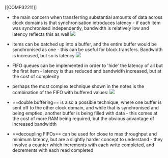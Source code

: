 [[COMP32211]]

- the main concern when transferring substantial amounts of data across clock domains is that synchronisation introduces latency - if each item was synchronised independently, bandwidth is relatively low and latency reflects this as well
![](https://i.imgur.com/000dFqe.png)

- items can be batched up into a buffer, and the entire buffer would be synchronised as one - this can be useful for block transfers. Bandwidth is increased, but so is latency
![](https://i.imgur.com/mgquhHe.png)

- FIFO queues can be implemented in order to 'hide' the latency of all but the first item - latency is thus reduced and bandwidth increased, but at the cost of complexity
- perhaps the most complex technique shown in the notes is the combination of the FIFO with buffered values:
![](https://i.imgur.com/tFMn4lp.png)

- ==double buffering== is also a possible technique, where one buffer is sent off to the other clock domain, and while that is synchronised and being emptied, another buffer is being filled with data - this comes at the cost of more RAM being required, but the obvious advantage of increased bandwidth
- ==decoupling FIFOs== can be used for close to max throughput and minimum latency, but are a slightly harder concept to understand - they involve a counter which increments with each write completed, and decrements with each read completed 